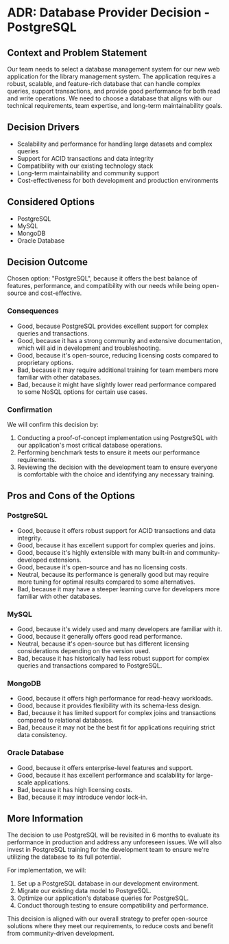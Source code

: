 # ADR: Database Provider Decision - PostgreSQL

## Context and Problem Statement

Our team needs to select a database management system for our new web application for the library management system. The application requires a robust, scalable, and feature-rich database that can handle complex queries, support transactions, and provide good performance for both read and write operations. We need to choose a database that aligns with our technical requirements, team expertise, and long-term maintainability goals.

## Decision Drivers

* Scalability and performance for handling large datasets and complex queries
* Support for ACID transactions and data integrity
* Compatibility with our existing technology stack
* Long-term maintainability and community support
* Cost-effectiveness for both development and production environments

## Considered Options

* PostgreSQL
* MySQL
* MongoDB
* Oracle Database

## Decision Outcome

Chosen option: "PostgreSQL", because it offers the best balance of features, performance, and compatibility with our needs while being open-source and cost-effective.

### Consequences

* Good, because PostgreSQL provides excellent support for complex queries and transactions.
* Good, because it has a strong community and extensive documentation, which will aid in development and troubleshooting.
* Good, because it's open-source, reducing licensing costs compared to proprietary options.
* Bad, because it may require additional training for team members more familiar with other databases.
* Bad, because it might have slightly lower read performance compared to some NoSQL options for certain use cases.

### Confirmation

We will confirm this decision by:
1. Conducting a proof-of-concept implementation using PostgreSQL with our application's most critical database operations.
2. Performing benchmark tests to ensure it meets our performance requirements.
3. Reviewing the decision with the development team to ensure everyone is comfortable with the choice and identifying any necessary training.

## Pros and Cons of the Options

### PostgreSQL

* Good, because it offers robust support for ACID transactions and data integrity.
* Good, because it has excellent support for complex queries and joins.
* Good, because it's highly extensible with many built-in and community-developed extensions.
* Good, because it's open-source and has no licensing costs.
* Neutral, because its performance is generally good but may require more tuning for optimal results compared to some alternatives.
* Bad, because it may have a steeper learning curve for developers more familiar with other databases.

### MySQL

* Good, because it's widely used and many developers are familiar with it.
* Good, because it generally offers good read performance.
* Neutral, because it's open-source but has different licensing considerations depending on the version used.
* Bad, because it has historically had less robust support for complex queries and transactions compared to PostgreSQL.

### MongoDB

* Good, because it offers high performance for read-heavy workloads.
* Good, because it provides flexibility with its schema-less design.
* Bad, because it has limited support for complex joins and transactions compared to relational databases.
* Bad, because it may not be the best fit for applications requiring strict data consistency.

### Oracle Database

* Good, because it offers enterprise-level features and support.
* Good, because it has excellent performance and scalability for large-scale applications.
* Bad, because it has high licensing costs.
* Bad, because it may introduce vendor lock-in.

## More Information

The decision to use PostgreSQL will be revisited in 6 months to evaluate its performance in production and address any unforeseen issues. We will also invest in PostgreSQL training for the development team to ensure we're utilizing the database to its full potential.

For implementation, we will:
1. Set up a PostgreSQL database in our development environment.
2. Migrate our existing data model to PostgreSQL.
3. Optimize our application's database queries for PostgreSQL.
4. Conduct thorough testing to ensure compatibility and performance.

This decision is aligned with our overall strategy to prefer open-source solutions where they meet our requirements, to reduce costs and benefit from community-driven development.